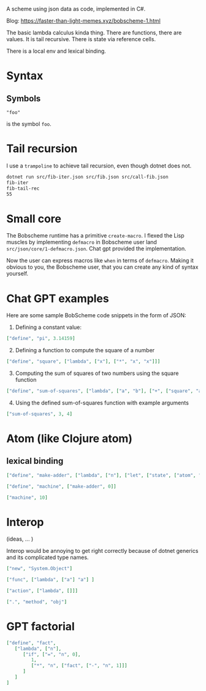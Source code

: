 A scheme using json data as code, implemented in C#.

Blog: <https://faster-than-light-memes.xyz/bobscheme-1.html>

The basic lambda calculus kinda thing. There are functions, there are values.
It is tail recursive. There is state via reference cells.

There is a local env and lexical binding.

# Syntax

## Symbols

```
"foo"
```

is the symbol `foo`.

# Tail recursion

I use a `trampoline` to achieve tail recursion, even though dotnet does not.


```sh
dotnet run src/fib-iter.json src/fib.json src/call-fib.json
fib-iter
fib-tail-rec
55
```

# Small core

The Bobscheme runtime has a primitive `create-macro`. I flexed the Lisp muscles by implementing `defmacro`
in Bobscheme user land `src/json/core/1-defmacro.json`.  Chat gpt provided the implementation.

Now the user can express macros like `when` in terms of `defmacro`.
Making it obvious to you, the Bobscheme user, that you can create any kind of syntax yourself.

# Chat GPT examples

Here are some sample BobScheme code snippets in the form of JSON:

1. Defining a constant value:

```json
["define", "pi", 3.14159]
```

2. Defining a function to compute the square of a number
```json
["define", "square", ["lambda", ["x"], ["*", "x", "x"]]]
```

3. Computing the sum of squares of two numbers using the square function
```json
["define", "sum-of-squares", ["lambda", ["a", "b"], ["+", ["square", "a"], ["square", "b"]]]]
```

4. Using the defined sum-of-squares function with example arguments
```json
["sum-of-squares", 3, 4]
```

# Atom (like Clojure atom)

## lexical binding

```json
["define", "make-adder", ["lambda", ["n"], ["let", ["state", ["atom", "n"]], ["lambda", ["i"], ["swap!", "state", "+",  "i"]]]]]

["define", "machine", ["make-adder", 0]]

["machine", 10]
```


# Interop

(ideas, ... )

Interop would be annoying to get right correctly because of dotnet generics and its complicated type names.

```json
["new", "System.Object"]

["func", ["lambda", ["a"] "a"] ]

["action", ["lambda", []]]

[".", "method", "obj"]
```


# GPT factorial

```json
["define", "fact",
   ["lambda", ["n"],
      ["if", ["=", "n", 0],
         1,
         ["*", "n", ["fact", ["-", "n", 1]]]
      ]
   ]
]
```
